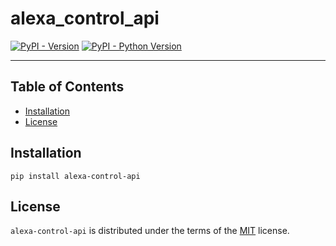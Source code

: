 # alexa_control_api

[![PyPI - Version](https://img.shields.io/pypi/v/alexa-control-api.svg)](https://pypi.org/project/alexa-control-api)
[![PyPI - Python Version](https://img.shields.io/pypi/pyversions/alexa-control-api.svg)](https://pypi.org/project/alexa-control-api)

-----

## Table of Contents

- [Installation](#installation)
- [License](#license)

## Installation

```console
pip install alexa-control-api
```

## License

`alexa-control-api` is distributed under the terms of the [MIT](https://spdx.org/licenses/MIT.html) license.
